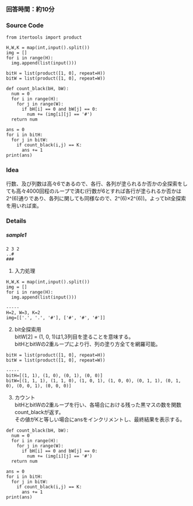 ### 回答時間：約10分 ###
### Source Code ###
```
from itertools import product

H,W,K = map(int,input().split())
img = []
for i in range(H):
  img.append(list(input()))
  
bitH = list(product([1, 0], repeat=H))
bitW = list(product([1, 0], repeat=W))

def count_black(bH, bW):
  num = 0
  for i in range(H):
    for j in range(W):
      if bH[i] == 0 and bW[j] == 0:
        num += (img[i][j] == '#')
  return num

ans = 0
for i in bitH:
  for j in bitW:
    if count_black(i,j) == K:
      ans += 1
print(ans)
```

### Idea ###
行数、及び列数は高々6であるので、各行、各列が塗られるか否かの全探索をしても高々4000回程のループで済む(行数が6とすれば各行が塗られるか否かは2^(6)通りであり、各列に関しても同様なので、2^(6)×2^(6))。よってbit全探索を用いれば楽。

### Details ###
##### sample1 #####
```
2 3 2
..#
###
```

1. 入力処理
```
H,W,K = map(int,input().split())
img = []
for i in range(H):
  img.append(list(input()))

-----
H=2, W=3, K=2
img=[['.', '.', '#'], ['#', '#', '#']]
```
2. bit全探索用  
bitW[2] = (1, 0, 1)は1,3列目を塗ることを意味する。  
bitHとbitWの2重ループにより行、列の塗り方全てを網羅可能。
```
bitH = list(product([1, 0], repeat=H))
bitW = list(product([1, 0], repeat=W))

-----
bitH=[(1, 1), (1, 0), (0, 1), (0, 0)]
bitW=[(1, 1, 1), (1, 1, 0), (1, 0, 1), (1, 0, 0), (0, 1, 1), (0, 1, 0), (0, 0, 1), (0, 0, 0)]
```

3. カウント  
bitHとbitWの2重ループを行い、各場合における残った黒マスの数を関数count_blackが返す。  
その値がKと等しい場合にansをインクリメントし、最終結果を表示する。
```
def count_black(bH, bW):
  num = 0
  for i in range(H):
    for j in range(W):
      if bH[i] == 0 and bW[j] == 0:
        num += (img[i][j] == '#')
  return num

ans = 0
for i in bitH:
  for j in bitW:
    if count_black(i,j) == K:
      ans += 1
print(ans)
```
